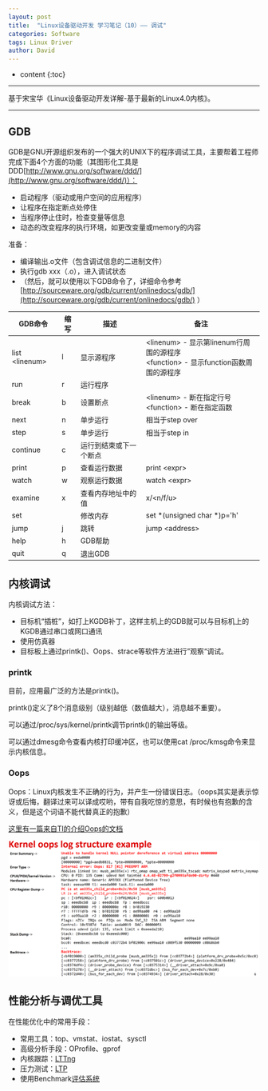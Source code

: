 ```yaml
---
layout: post
title:  "Linux设备驱动开发 学习笔记（10）—— 调试"
categories: Software
tags: Linux Driver
author: David
---
```


* content
{:toc}

---
基于宋宝华《Linux设备驱动开发详解-基于最新的Linux4.0内核》。

---

## GDB
GDB是GNU开源组织发布的一个强大的UNIX下的程序调试工具，主要帮着工程师完成下面4个方面的功能（其图形化工具是DDD[http://www.gnu.org/software/ddd/](http://www.gnu.org/software/ddd/)）：

* 启动程序（驱动或用户空间的应用程序）
* 让程序在指定断点处停住
* 当程序停止住时，检查变量等信息
* 动态的改变程序的执行环境，如更改变量或memory的内容

准备：

* 编译输出.o文件（包含调试信息的二进制文件）
* 执行gdb xxx（.o），进入调试状态
* （然后，就可以使用以下GDB命令了，详细命令参考[http://sourceware.org/gdb/current/onlinedocs/gdb/](http://sourceware.org/gdb/current/onlinedocs/gdb/)  ）

| GDB命令 | 缩写 | 描述 | 备注 |
|---|---|---|---|
| list \<linenum> | l | 显示源程序 | \<linenum> - 显示第linenum行周围的源程序<br>\<function> - 显示function函数周围的源程序 |
| run | r | 运行程序 |  |
| break | b | 设置断点 | \<linenum> - 断在指定行号<br>\<function> - 断在指定函数 |
| next | n | 单步运行 | 相当于step over |
| step | s | 单步运行 | 相当于step in |
| continue | c | 运行到结束或下一个断点 |  |
| print | p | 查看运行数据 | print \<expr> |
| watch | w | 观察运行数据 | watch \<expr> |
| examine | x | 查看内存地址中的值 | x/\<n/f/u> |
| set |  | 修改内存 | set *(unsigned char *)p='h' |
| jump | j | 跳转 | jump \<address> |
| help | h | GDB帮助 |  |
| quit | q | 退出GDB |  |

## 内核调试
内核调试方法：

* 目标机“插桩”，如打上KGDB补丁，这样主机上的GDB就可以与目标机上的KGDB通过串口或网口通讯
* 使用仿真器
* 目标板上通过printk()、Oops、strace等软件方法进行”观察“调试。

### printk
目前，应用最广泛的方法是printk()。

printk()定义了8个消息级别（级别越低（数值越大），消息越不重要）。

可以通过/proc/sys/kernel/printk调节printk()的输出等级。

可以通过dmesg命令查看内核打印缓冲区，也可以使用cat /proc/kmsg命令来显示内核信息。

### Oops
Oops：Linux内核发生不正确的行为，并产生一份错误日志。（oops其实是表示惊讶或后悔，翻译过来可以译成哎哟，带有自我吃惊的意思，有时候也有抱歉的含义，但是这个词语不能代替真正的抱歉）

[这里有一篇来自TI的介绍Oops的文档](https://training.ti.com/debugging-embedded-linux-kernel-oops-logs?context=1128405-1139125-1128404)

![Oops实例](https://github.com/titron/titron.github.io/raw/master/img/2020-03-18-linux_ddd_debug_OopsExample.png)


## 性能分析与调优工具
在性能优化中的常用手段：

* 常用工具：top、vmstat、iostat、sysctl
* 高级分析手段：OProfile、gprof
* 内核跟踪：[LTTng](http://lttng.org/)
* 压力测试：[LTP](http://ltp.sourcefore.net/)
* 使用Benchmark[评估系统](http://lbs.sourceforge.net/)